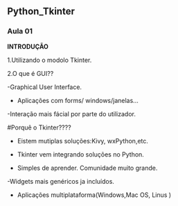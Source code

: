 ## Python_Tkinter

### Aula 01
**INTRODUÇÃO** 

1.Utilizando o modolo Tkinter.

2.O que é GUI??

-Graphical User Interface.

- Aplicações com forms/ windows/janelas...

-Interação mais fácial por parte do utilizador.

#Porquê o Tkinter????

- Eistem mutiplas soluções:Kivy, wxPython,etc.

- Tkinter vem integrando soluções no Python.

- Simples de aprender. Comunidade muito grande.

-Widgets mais genéricos ja incluídos.

- Aplicações multiplataforma(Windows,Mac OS, Linus )
